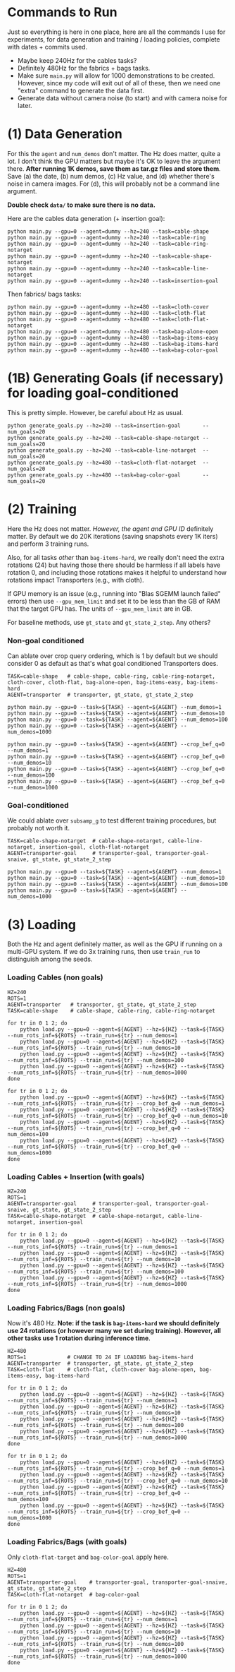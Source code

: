 # Commands to Run

Just so everything is here in one place, here are all the commands I use for
experiments, for data generation and training / loading policies, complete with
dates + commits used.

- Maybe keep 240Hz for the cables tasks?
- Definitely 480Hz for the fabrics + bags tasks.
- Make sure `main.py` will allow for 1000 demonstrations to be created.
  However, since my code will exit out of all of these, then we need one
  "extra" command to generate the data first.
- Generate data without camera noise (to start) and with camera noise for
  later.

# (1) Data Generation

For this the `agent` and `num_demos` don't matter. The Hz does matter, quite a
lot. I don't think the GPU matters but maybe it's OK to leave the argument
there. **After running 1K demos, save them as tar.gz files and store them**.
Save (a) the date, (b) num demos, (c) Hz value, and (d) whether there's noise
in camera images. For (d), this will probably not be a command line argument.

**Double check `data/` to make sure there is no data.**

Here are the cables data generation (+ insertion goal):

```
python main.py --gpu=0 --agent=dummy --hz=240 --task=cable-shape
python main.py --gpu=0 --agent=dummy --hz=240 --task=cable-ring
python main.py --gpu=0 --agent=dummy --hz=240 --task=cable-ring-notarget
python main.py --gpu=0 --agent=dummy --hz=240 --task=cable-shape-notarget
python main.py --gpu=0 --agent=dummy --hz=240 --task=cable-line-notarget
python main.py --gpu=0 --agent=dummy --hz=240 --task=insertion-goal
```

Then fabrics/ bags tasks:

```
python main.py --gpu=0 --agent=dummy --hz=480 --task=cloth-cover
python main.py --gpu=0 --agent=dummy --hz=480 --task=cloth-flat
python main.py --gpu=0 --agent=dummy --hz=480 --task=cloth-flat-notarget
python main.py --gpu=0 --agent=dummy --hz=480 --task=bag-alone-open
python main.py --gpu=0 --agent=dummy --hz=480 --task=bag-items-easy
python main.py --gpu=0 --agent=dummy --hz=480 --task=bag-items-hard
python main.py --gpu=0 --agent=dummy --hz=480 --task=bag-color-goal
```

# (1B) Generating Goals (if necessary) for loading goal-conditioned

This is pretty simple. However, be careful about Hz as usual.

```
python generate_goals.py --hz=240 --task=insertion-goal       --num_goals=20
python generate_goals.py --hz=240 --task=cable-shape-notarget --num_goals=20
python generate_goals.py --hz=240 --task=cable-line-notarget  --num_goals=20
python generate_goals.py --hz=480 --task=cloth-flat-notarget  --num_goals=20
python generate_goals.py --hz=480 --task=bag-color-goal       --num_goals=20
```

# (2) Training

Here the Hz does not matter. *However, the agent and GPU ID* definitely
matter. By default we do 20K iterations (saving snapshots every 1K iters) and
perform 3 training runs.

Also, for all tasks *other* than `bag-items-hard`, we really don't need the
extra rotations (24) but having those there should be harmless if all labels
have rotation 0, and including those rotations makes it helpful to understand
how rotations impact Transporters (e.g., with cloth).

If GPU memory is an issue (e.g., running into "Blas SGEMM launch failed"
errors) then use `--gpu_mem_limit` and set it to be less than the GB of RAM
that the target GPU has. The units of `--gpu_mem_limit` are in GB.

For baseline methods, use `gt_state` and `gt_state_2_step`. Any others?

### Non-goal conditioned

Can ablate over crop query ordering, which is 1 by default but we should
consider 0 as default as that's what goal conditioned Transporters does.

```
TASK=cable-shape   # cable-shape, cable-ring, cable-ring-notarget, cloth-cover, cloth-flat, bag-alone-open, bag-items-easy, bag-items-hard
AGENT=transporter  # transporter, gt_state, gt_state_2_step

python main.py --gpu=0 --task=${TASK} --agent=${AGENT} --num_demos=1
python main.py --gpu=0 --task=${TASK} --agent=${AGENT} --num_demos=10
python main.py --gpu=0 --task=${TASK} --agent=${AGENT} --num_demos=100
python main.py --gpu=0 --task=${TASK} --agent=${AGENT} --num_demos=1000

python main.py --gpu=0 --task=${TASK} --agent=${AGENT} --crop_bef_q=0 --num_demos=1
python main.py --gpu=0 --task=${TASK} --agent=${AGENT} --crop_bef_q=0 --num_demos=10
python main.py --gpu=0 --task=${TASK} --agent=${AGENT} --crop_bef_q=0 --num_demos=100
python main.py --gpu=0 --task=${TASK} --agent=${AGENT} --crop_bef_q=0 --num_demos=1000
```

### Goal-conditioned

We could ablate over `subsamp_g` to test different training procedures, but
probably not worth it.

```
TASK=cable-shape-notarget  # cable-shape-notarget, cable-line-notarget, insertion-goal, cloth-flat-notarget
AGENT=transporter-goal     # transporter-goal, transporter-goal-snaive, gt_state, gt_state_2_step

python main.py --gpu=0 --task=${TASK} --agent=${AGENT} --num_demos=1
python main.py --gpu=0 --task=${TASK} --agent=${AGENT} --num_demos=10
python main.py --gpu=0 --task=${TASK} --agent=${AGENT} --num_demos=100
python main.py --gpu=0 --task=${TASK} --agent=${AGENT} --num_demos=1000
```


# (3) Loading

Both the Hz and agent definitely matter, as well as the GPU if running on a
multi-GPU system. If we do 3x training runs, then use `train_run` to
distinguish among the seeds.

### Loading Cables (non goals)

```
HZ=240
ROTS=1
AGENT=transporter   # transporter, gt_state, gt_state_2_step
TASK=cable-shape    # cable-shape, cable-ring, cable-ring-notarget

for tr in 0 1 2; do
    python load.py --gpu=0 --agent=${AGENT} --hz=${HZ} --task=${TASK} --num_rots_inf=${ROTS} --train_run=${tr} --num_demos=1
    python load.py --gpu=0 --agent=${AGENT} --hz=${HZ} --task=${TASK} --num_rots_inf=${ROTS} --train_run=${tr} --num_demos=10
    python load.py --gpu=0 --agent=${AGENT} --hz=${HZ} --task=${TASK} --num_rots_inf=${ROTS} --train_run=${tr} --num_demos=100
    python load.py --gpu=0 --agent=${AGENT} --hz=${HZ} --task=${TASK} --num_rots_inf=${ROTS} --train_run=${tr} --num_demos=1000
done

for tr in 0 1 2; do
    python load.py --gpu=0 --agent=${AGENT} --hz=${HZ} --task=${TASK} --num_rots_inf=${ROTS} --train_run=${tr} --crop_bef_q=0 --num_demos=1
    python load.py --gpu=0 --agent=${AGENT} --hz=${HZ} --task=${TASK} --num_rots_inf=${ROTS} --train_run=${tr} --crop_bef_q=0 --num_demos=10
    python load.py --gpu=0 --agent=${AGENT} --hz=${HZ} --task=${TASK} --num_rots_inf=${ROTS} --train_run=${tr} --crop_bef_q=0 --num_demos=100
    python load.py --gpu=0 --agent=${AGENT} --hz=${HZ} --task=${TASK} --num_rots_inf=${ROTS} --train_run=${tr} --crop_bef_q=0 --num_demos=1000
done
```

### Loading Cables + Insertion (with goals)

```
HZ=240
ROTS=1
AGENT=transporter-goal     # transporter-goal, transporter-goal-snaive, gt_state, gt_state_2_step
TASK=cable-shape-notarget  # cable-shape-notarget, cable-line-notarget, insertion-goal

for tr in 0 1 2; do
    python load.py --gpu=0 --agent=${AGENT} --hz=${HZ} --task=${TASK} --num_rots_inf=${ROTS} --train_run=${tr} --num_demos=1
    python load.py --gpu=0 --agent=${AGENT} --hz=${HZ} --task=${TASK} --num_rots_inf=${ROTS} --train_run=${tr} --num_demos=10
    python load.py --gpu=0 --agent=${AGENT} --hz=${HZ} --task=${TASK} --num_rots_inf=${ROTS} --train_run=${tr} --num_demos=100
    python load.py --gpu=0 --agent=${AGENT} --hz=${HZ} --task=${TASK} --num_rots_inf=${ROTS} --train_run=${tr} --num_demos=1000
done
```

### Loading Fabrics/Bags (non goals)

Now it's 480 Hz. **Note: if the task is `bag-items-hard` we should definitely
use 24 rotations (or however many we set during training). However, all other
tasks use 1 rotation during inference time**.

```
HZ=480
ROTS=1             # CHANGE TO 24 IF LOADING bag-items-hard
AGENT=transporter  # transporter, gt_state, gt_state_2_step
TASK=cloth-flat    # cloth-flat, cloth-cover bag-alone-open, bag-items-easy, bag-items-hard

for tr in 0 1 2; do
    python load.py --gpu=0 --agent=${AGENT} --hz=${HZ} --task=${TASK} --num_rots_inf=${ROTS} --train_run=${tr} --num_demos=1
    python load.py --gpu=0 --agent=${AGENT} --hz=${HZ} --task=${TASK} --num_rots_inf=${ROTS} --train_run=${tr} --num_demos=10
    python load.py --gpu=0 --agent=${AGENT} --hz=${HZ} --task=${TASK} --num_rots_inf=${ROTS} --train_run=${tr} --num_demos=100
    python load.py --gpu=0 --agent=${AGENT} --hz=${HZ} --task=${TASK} --num_rots_inf=${ROTS} --train_run=${tr} --num_demos=1000
done

for tr in 0 1 2; do
    python load.py --gpu=0 --agent=${AGENT} --hz=${HZ} --task=${TASK} --num_rots_inf=${ROTS} --train_run=${tr} --crop_bef_q=0 --num_demos=1
    python load.py --gpu=0 --agent=${AGENT} --hz=${HZ} --task=${TASK} --num_rots_inf=${ROTS} --train_run=${tr} --crop_bef_q=0 --num_demos=10
    python load.py --gpu=0 --agent=${AGENT} --hz=${HZ} --task=${TASK} --num_rots_inf=${ROTS} --train_run=${tr} --crop_bef_q=0 --num_demos=100
    python load.py --gpu=0 --agent=${AGENT} --hz=${HZ} --task=${TASK} --num_rots_inf=${ROTS} --train_run=${tr} --crop_bef_q=0 --num_demos=1000
done
```

### Loading Fabrics/Bags (with goals)

Only `cloth-flat-target` and `bag-color-goal` apply here.

```
HZ=480
ROTS=1
AGENT=transporter-goal    # transporter-goal, transporter-goal-snaive, gt_state, gt_state_2_step
TASK=cloth-flat-notarget  # bag-color-goal

for tr in 0 1 2; do
    python load.py --gpu=0 --agent=${AGENT} --hz=${HZ} --task=${TASK} --num_rots_inf=${ROTS} --train_run=${tr} --num_demos=1
    python load.py --gpu=0 --agent=${AGENT} --hz=${HZ} --task=${TASK} --num_rots_inf=${ROTS} --train_run=${tr} --num_demos=10
    python load.py --gpu=0 --agent=${AGENT} --hz=${HZ} --task=${TASK} --num_rots_inf=${ROTS} --train_run=${tr} --num_demos=100
    python load.py --gpu=0 --agent=${AGENT} --hz=${HZ} --task=${TASK} --num_rots_inf=${ROTS} --train_run=${tr} --num_demos=1000
done
```
